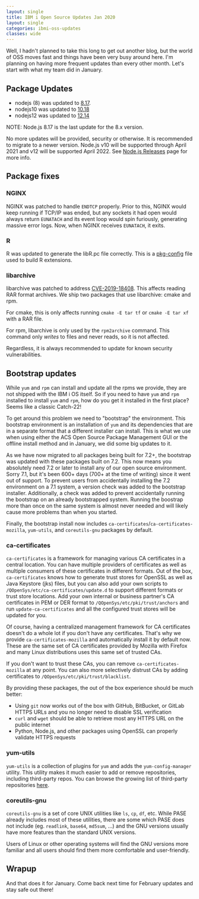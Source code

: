 ```yaml
---
layout: single
title: IBM i Open Source Updates Jan 2020
layout: single
categories: ibmi-oss-updates
classes: wide
---
```


Well, I hadn't planned to take this long to get out another blog, but the world of OSS moves fast and things have been very busy around here. I'm planning on having more frequent updates than every other month. Let's start with what my team did in January.


## Package Updates

- nodejs (8) was updated to [8.17](https://nodejs.org/en/blog/release/v8.17.0/).
- nodejs10 was updated to [10.18](https://nodejs.org/en/blog/release/v10.18.0/)
- nodejs12 was updated to [12.14](https://nodejs.org/en/blog/release/v12.14.0/)

NOTE: Node.js 8.17 is the last update for the 8.x version.

No more updates will be provided, security or otherwise. It is recommended to migrate to a newer version. Node.js v10 will be supported through April 2021 and v12 will be supported April 2022. See [Node.js Releases](https://nodejs.org/en/about/releases) page for more info.

## Package fixes

### NGINX

NGINX was patched to handle `ENDTCP` properly. Prior to this, NGINX would keep running if TCP/IP was ended, but any sockets it had open would always return `EUNATACH` and its event loop would spin furiously, generating massive error logs. Now, when NGINX receives `EUNATACH`, it exits.

### R

R was updated to generate the libR.pc file correctly. This is a [pkg-config](https://www.freedesktop.org/wiki/Software/pkg-config/) file used to build R extensions.

### libarchive

libarchive was patched to address [CVE-2019-18408](https://nvd.nist.gov/vuln/detail/CVE-2019-18408). This affects reading RAR format archives. We ship two packages that use libarchive: cmake and rpm. 

For cmake, this is only affects running `cmake -E tar tf` or `cmake -E tar xf` with a RAR file.

For rpm, libarchive is only used by the `rpm2archive` command. This command only _writes_ to files and never reads, so it is not affected.

Regardless, it is always recommended to update for known security vulnerabilities.

## Bootstrap updates

While `yum` and `rpm` can install and update all the rpms we provide, they are not shipped with the IBM i OS itself. So if you need to have `yum` and `rpm` installed to install `yum` and `rpm`, how do you get it installed in the first place? Seems like a classic Catch-22!

To get around this problem we need to "bootstrap" the environment. This bootstrap environment is an installation of `yum` and its dependencies that are in a separate format that a different installer can install. This is what we use when using either the ACS Open Source Package Management GUI or the offline install method and in January, we did some big updates to it.

As we have now migrated to all packages being built for 7.2+, the bootstrap was updated with these packages built on 7.2. This now means you absolutely need 7.2 or later to install any of our open source environment. Sorry 7.1, but it's been 600+ days (700+ at the time of writing) since it went out of support. To prevent users from accidentally installing the 7.2 environment on a 7.1 system, a version check was added to the bootstrap installer. Additionally, a check was added to prevent accidentally running the bootstrap on an already bootstrapped system. Running the boostrap more than once on the same system is almost never needed and will likely cause more problems than when you started.

Finally, the bootstrap install now includes `ca-certificates`/`ca-certificates-mozilla`, `yum-utils`, and `coreutils-gnu` packages by default.

### ca-certificates

`ca-certificates` is a framework for managing various CA certificates in a central location. You can have multiple providers of certificates as well as multiple consumers of these certificates in different formats. Out of the box, `ca-certificates` knows how to generate trust stores for OpenSSL as well as Java Keystore (jks) files, but you can also add your own scripts to `/QOpenSys/etc/ca-certificates/update.d` to support different formats or trust store locations. Add your own internal or business partner's CA certificates in PEM or DER format to `/QOpenSys/etc/pki/trust/anchors` and run `update-ca-certificates` and all the configured trust stores will be updated for you.

Of course, having a centralized management framework for CA certificates doesn't do a whole lot if you don't have any certificates. That's why we provide `ca-certificates-mozilla` and automatically install it by default now. These are the same set of CA certificates provided by Mozilla with Firefox and many Linux distributions uses this same set of trusted CAs.

If you don't want to trust these CAs, you can remove `ca-certificates-mozilla` at any point. You can also more selectively distrust CAs by adding certificates to `/QOpenSys/etc/pki/trust/blacklist`.

By providing these packages, the out of the box experience should be much better:
- Using `git` now works out of the box with GitHub, BitBucket, or GitLab HTTPS URLs and you no longer need to disable SSL verification
- `curl` and `wget` should be able to retrieve most any HTTPS URL on the public internet
- Python, Node.js, and other packages using OpenSSL can properly validate HTTPS requests


### yum-utils

`yum-utils` is a collection of plugins for `yum` and adds the `yum-config-manager` utility. This utility makes it much easier to add or remove repositories, including third-party repos. You can browse the growing list of third-party repositories [here](https://bitbucket.org/ibmi/opensource/src/master/docs/yum/3RD_PARTY_REPOS.md).


### coreutils-gnu

`coreutils-gnu` is a set of core UNIX utilities like `ls`, `cp`, `df`, etc. While PASE already includes most of these utilities, there are some which PASE does not include (eg. `readlink`, `base64`, `md5sum`, ...) and the GNU versions usually have more features than the standard UNIX versions.

Users of Linux or other operating systems will find the GNU versions more familiar and all users should find them more comfortable and user-friendly.


## Wrapup

And that does it for January. Come back next time for February updates and stay safe out there!
